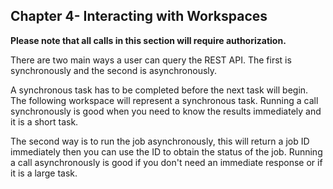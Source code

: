 ## Chapter 4- Interacting with Workspaces


**Please note that all calls in this section will require
authorization.**

There are two main ways a user can query the REST API. The first is
synchronously and the second is asynchronously.

A synchronous task has to be completed before the next task will begin.
The following workspace will represent a synchronous task. Running a
call synchronously is good when you need to know the results immediately
and it is a short task.

The second way is to run the job asynchronously, this will return a job
ID immediately then you can use the ID to obtain the status of the job.
Running a call asynchronously is good if you don't need an immediate
response or if it is a large task.
